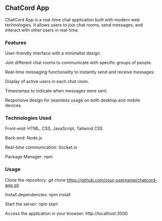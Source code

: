 ## ChatCord App
ChatCord App is a real-time chat application built with modern web technologies. It allows users to join chat rooms, send messages, and interact with other users in real-time.

### Features
User-friendly interface with a minimalist design.

Join different chat rooms to communicate with specific groups of people.

Real-time messaging functionality to instantly send and receive messages.

Display of active users in each chat room.

Timestamps to indicate when messages were sent.

Responsive design for seamless usage on both desktop and mobile devices.

### Technologies Used
Front-end: HTML, CSS, JavaScript, Tailwind CSS

Back-end: Node.js

Real-time communication: Socket.io

Package Manager: npm

### Usage
Clone the repository: git clone https://github.com/your-username/chatcord-app.git

Install dependencies: npm install

Start the server: npm start

Access the application in your browser: http://localhost:3000

